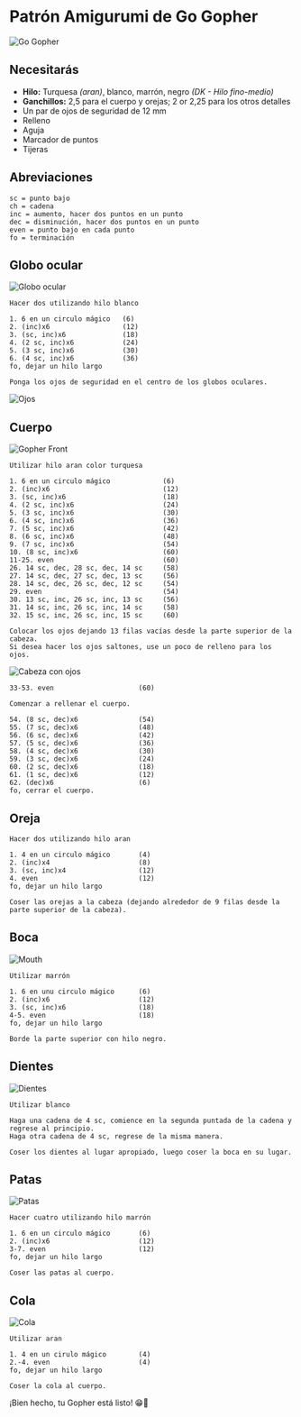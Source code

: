# Patrón Amigurumi de Go Gopher

![Go Gopher](image/small/gopher_front.jpg)

## Necesitarás

* **Hilo:** Turquesa *(aran)*, blanco, marrón, negro *(DK - Hilo fino-medio)*
* **Ganchillos:** 2,5 para el cuerpo y orejas; 2 or 2,25 para los otros detalles
* Un par de ojos de seguridad de 12 mm
* Relleno
* Aguja
* Marcador de puntos
* Tijeras

## Abreviaciones

```
sc = punto bajo
ch = cadena
inc = aumento, hacer dos puntos en un punto
dec = disminución, hacer dos puntos en un punto
even = punto bajo en cada punto
fo = terminación
```

## Globo ocular

![Globo ocular](image/small/eyeball.jpg)

```
Hacer dos utilizando hilo blanco

1. 6 en un circulo mágico   (6)
2. (inc)x6                  (12)
3. (sc, inc)x6              (18)
4. (2 sc, inc)x6            (24)
5. (3 sc, inc)x6            (30)
6. (4 sc, inc)x6            (36)
fo, dejar un hilo largo

Ponga los ojos de seguridad en el centro de los globos oculares.
```
![Ojos](image/small/eyes.jpg)

## Cuerpo

![Gopher Front](image/small/gopher_front.jpg)

```
Utilizar hilo aran color turquesa

1. 6 en un circulo mágico             (6)
2. (inc)x6                            (12)
3. (sc, inc)x6                        (18)
4. (2 sc, inc)x6                      (24)
5. (3 sc, inc)x6                      (30)
6. (4 sc, inc)x6                      (36)
7. (5 sc, inc)x6                      (42)
8. (6 sc, inc)x6                      (48)
9. (7 sc, inc)x6                      (54)
10. (8 sc, inc)x6                     (60)
11-25. even                           (60)
26. 14 sc, dec, 28 sc, dec, 14 sc     (58)
27. 14 sc, dec, 27 sc, dec, 13 sc     (56)
28. 14 sc, dec, 26 sc, dec, 12 sc     (54)
29. even                              (54)
30. 13 sc, inc, 26 sc, inc, 13 sc     (56)
31. 14 sc, inc, 26 sc, inc, 14 sc     (58)
32. 15 sc, inc, 26 sc, inc, 15 sc     (60)
```

```
Colocar los ojos dejando 13 filas vacías desde la parte superior de la cabeza.
Si desea hacer los ojos saltones, use un poco de relleno para los ojos.
```

![Cabeza con ojos](image/small/with_eyes.jpg)

```
33-53. even                     (60)

Comenzar a rellenar el cuerpo.

54. (8 sc, dec)x6               (54)
55. (7 sc, dec)x6               (48)
56. (6 sc, dec)x6               (42)
57. (5 sc, dec)x6               (36)
58. (4 sc, dec)x6               (30)
59. (3 sc, dec)x6               (24)
60. (2 sc, dec)x6               (18)
61. (1 sc, dec)x6               (12)
62. (dec)x6                     (6)
fo, cerrar el cuerpo.
```

## Oreja

```
Hacer dos utilizando hilo aran

1. 4 en un circulo mágico       (4)
2. (inc)x4                      (8)
3. (sc, inc)x4                  (12)
4. even                         (12)
fo, dejar un hilo largo

Coser las orejas a la cabeza (dejando alrededor de 9 filas desde la parte superior de la cabeza).
```

## Boca

![Mouth](image/small/mouth.jpg)

```
Utilizar marrón

1. 6 en unu circulo mágico      (6)
2. (inc)x6                      (12)
3. (sc, inc)x6                  (18)
4-5. even                       (18)
fo, dejar un hilo largo

Borde la parte superior con hilo negro.
```

## Dientes

![Dientes](image/small/teeth.jpg)

```
Utilizar blanco

Haga una cadena de 4 sc, comience en la segunda puntada de la cadena y regrese al principio.
Haga otra cadena de 4 sc, regrese de la misma manera.

Coser los dientes al lugar apropiado, luego coser la boca en su lugar.
```

## Patas

![Patas](image/small/legs_bottom.jpg)

```
Hacer cuatro utilizando hilo marrón

1. 6 en un circulo mágico       (6)
2. (inc)x6                      (12)
3-7. even                       (12)
fo, dejar un hilo largo

Coser las patas al cuerpo.
```

## Cola

![Cola](image/small/tail.jpg)

```
Utilizar aran

1. 4 en un cirulo mágico        (4)
2.-4. even                      (4)
fo, dejar un hilo largo

Coser la cola al cuerpo.
```

¡Bien hecho, tu Gopher está listo! 😁👏
